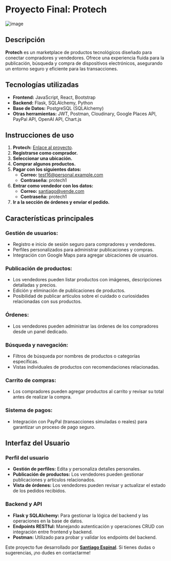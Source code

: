 # Proyecto Final: Protech  

![image]([https://github.com/user-attachments/assets/protech-placeholder-image](https://github.com/user-attachments/assets/c321aee5-f1a8-4b08-89b6-3ae0b80a70a6))  

## Descripción  

**Protech** es un marketplace de productos tecnológicos diseñado para conectar compradores y vendedores. Ofrece una experiencia fluida para la publicación, búsqueda y compra de dispositivos electrónicos, asegurando un entorno seguro y eficiente para las transacciones.  

## Tecnologías utilizadas  

- **Frontend:** JavaScript, React, Bootstrap  
- **Backend:** Flask, SQLAlchemy, Python  
- **Base de Datos:** PostgreSQL (SQLAlchemy)  
- **Otras herramientas:** JWT, Postman, Cloudinary, Google Places API, PayPal API, OpenAI API, Chart.js 

## Instrucciones de uso  

1. **Protech:** [Enlace al proyecto](https://sample-service-name-yv69.onrender.com).  
2. **Registrarse como comprador.**  
3. **Seleccionar una ubicación.**  
4. **Comprar algunos productos.**  
5. **Pagar con los siguientes datos:**  
   - **Correo:** test16@personal.example.com  
   - **Contraseña:** protech1  
6. **Entrar como vendedor con los datos:**  
   - **Correo:** santiago@vende.com  
   - **Contraseña:** protech1  
7. **Ir a la sección de órdenes y enviar el pedido.**  

## Características principales  

### Gestión de usuarios:  
- Registro e inicio de sesión seguro para compradores y vendedores.  
- Perfiles personalizados para administrar publicaciones y compras.  
- Integración con Google Maps para agregar ubicaciones de usuarios.  

### Publicación de productos:  
- Los vendedores pueden listar productos con imágenes, descripciones detalladas y precios.  
- Edición y eliminación de publicaciones de productos.  
- Posibilidad de publicar artículos sobre el cuidado o curiosidades relacionadas con sus productos.  

### Órdenes:  
- Los vendedores pueden administrar las órdenes de los compradores desde un panel dedicado.  

### Búsqueda y navegación:  
- Filtros de búsqueda por nombres de productos o categorías específicas.  
- Vistas individuales de productos con recomendaciones relacionadas.  

### Carrito de compras:  
- Los compradores pueden agregar productos al carrito y revisar su total antes de realizar la compra.  

### Sistema de pagos:  
- Integración con PayPal (transacciones simuladas o reales) para garantizar un proceso de pago seguro.  

## Interfaz del Usuario  

### Perfil del usuario  
- **Gestión de perfiles:** Edita y personaliza detalles personales.  
- **Publicación de productos:** Los vendedores pueden gestionar publicaciones y artículos relacionados.  
- **Vista de órdenes:** Los vendedores pueden revisar y actualizar el estado de los pedidos recibidos.  

### Backend y API  

- **Flask y SQLAlchemy:** Para gestionar la lógica del backend y las operaciones en la base de datos.  
- **Endpoints RESTful:** Manejando autenticación y operaciones CRUD con integración entre frontend y backend.  
- **Postman:** Utilizado para probar y validar los endpoints del backend.  

Este proyecto fue desarrollado por **[Santiago Espinal](https://github.com/santiagoe16)**. Si tienes dudas o sugerencias, ¡no dudes en contactarme!
